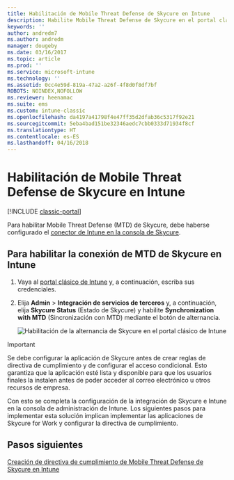 ```yaml
---
title: Habilitación de Mobile Threat Defense de Skycure en Intune
description: Habilite Mobile Threat Defense de Skycure en el portal clásico de Intune.
keywords: ''
author: andredm7
ms.author: andredm
manager: dougeby
ms.date: 03/16/2017
ms.topic: article
ms.prod: ''
ms.service: microsoft-intune
ms.technology: ''
ms.assetid: 0cc4e59d-819a-47a2-a26f-4f8d0f8df7bf
ROBOTS: NOINDEX,NOFOLLOW
ms.reviewer: heenamac
ms.suite: ems
ms.custom: intune-classic
ms.openlocfilehash: da4197a41798f4e47ff35d2dfab36c5317f92e21
ms.sourcegitcommit: 5eba4bad151be32346aedc7cbb0333d71934f8cf
ms.translationtype: HT
ms.contentlocale: es-ES
ms.lasthandoff: 04/16/2018
---
```

# <a name="enable-skycure-mobile-threat-defense-in-intune"></a>Habilitación de Mobile Threat Defense de Skycure en Intune

[!INCLUDE [classic-portal](../includes/classic-portal.md)]

Para habilitar Mobile Threat Defense (MTD) de Skycure, debe haberse configurado el [conector de Intune en la consola de Skycure](/intune-classic/deploy-use/setup-the-skycure-integration-with-Intune).

## <a name="to-enable-the-skycure-mtd-connection-in-intune"></a>Para habilitar la conexión de MTD de Skycure en Intune

1.  Vaya al [portal clásico de Intune](https://manage.microsoft.com/) y, a continuación, escriba sus credenciales.

2.  Elija **Admin** &gt; **Integración de servicios de terceros** y, a continuación, elija **Skycure Status** (Estado de Skycure) y habilite **Synchronization with MTD** (Sincronización con MTD) mediante el botón de alternancia.

    ![Habilitación de la alternancia de Skycure en el portal clásico de Intune](../media/mtp/enable-skycure-1.png)

> [!IMPORTANT] 
> Se debe configurar la aplicación de Skycure antes de crear reglas de directiva de cumplimiento y de configurar el acceso condicional. Esto garantiza que la aplicación esté lista y disponible para que los usuarios finales la instalen antes de poder acceder al correo electrónico u otros recursos de empresa.

Con esto se completa la configuración de la integración de Skycure e Intune en la consola de administración de Intune. Los siguientes pasos para implementar esta solución implican implementar las aplicaciones de Skycure for Work y configurar la directiva de cumplimiento.

## <a name="next-steps"></a>Pasos siguientes

[Creación de directiva de cumplimiento de Mobile Threat Defense de Skycure en Intune](/intune-classic/deploy-use/create-skycure-mobile-threat-defense-compliance-policy)
